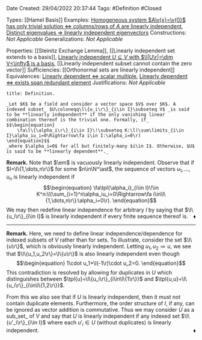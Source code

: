<br />
<br />

Date Created: 29/04/2022 20:37:44
Tags: #Definition #Closed

Types: [[Hamel Basis]]
Examples: [Homogeneous system $A\v{x}=\v{0}$ has only trivial solution $\Leftrightarrow$ columns/rows of $A$ are linearly independent](Homogeneous%20linear%20system%20only%20trivial%20solution%20iff%20columns%20slash%20rows%20of%20coefficient%20matrix%20are%20linearly%20independent.md), [Distinct eigenvalues $\Rightarrow$ linearly independent eigenvectors](Distinct%20eigenvalues%20implies%20linearly%20independent%20eigenvectors.md)
Constructions: _Not Applicable_
Generalizations: _Not Applicable_

Properties: [[Steinitz Exchange Lemma]], [[Linearly independent set extends to a basis]], [Linearly independent $U\subseteq V$ with $\l|U\r|=\dim V<\infty$ is a basis](Linearly%20independent%20set%20with%20same%20cardinality%20as%20dimension%20(finite)%20is%20a%20basis.md), [[Linearly independent subset cannot contain the zero vector]]
Sufficiencies: [[Orthonormal sets are linearly independent]]
Equivalences: [Linearly dependent $\Leftrightarrow$ scalar multiple](Linearly%20dependent%20iff%20scalar%20multiple.md), [Linearly dependent $\Leftrightarrow$ exists span redundant element](Linearly%20dependent%20iff%20exists%20span%20redundant%20element.md)
Justifications: _Not Applicable_

``` ad-Definition
title: Definition.

_Let $K$ be a field and consider a vector space $V$ over $K$. A indexed subset_ $U\coloneqq\l\{u_i\r\}_{i\in I}\subseteq V$ _is said to be **linearly independent** if the only vanishing linear combination thereof is the trivial one. Formally, if_
$$\begin{equation}
    \fa\l\{\alpha_i\r\}_{i\in I}\!\subseteq K:\l(\sum\limits_{i\in I}\alpha_iu_i=0\Rightarrow\fa i\in I:\alpha_i=0\r)
\end{equation}$$
_where $\alpha_i=0$ for all but finitely-many $i\in I$. Otherwise, $U$ is said to be **linearly dependent**._

```

**Remark.** Note that $\em$ is vacuously linearly independent. Observe that if $I=\l\{1,\dots,n\r\}$ for some $n\in\N^\ast$, the sequence of vectors $u_1,\dots,u_n$ is linearly independent if
$$\begin{equation}
    \fa\tpl{\alpha_i}_{i\in I}\!\in K^n:\l(\sum_{i=1}^n\alpha_iu_i=0\Rightarrow\fa i\in\l\{1,\dots,n\r\}:\alpha_i=0\r).
\end{equation}$$
We may then redefine linear independence for arbitrary $I$ by saying that $\l\{u_i\r\}_{i\in I}$ is linearly independent if every finite sequence thereof is.<span style="float:right;">$\blacklozenge$</span>

---

**Remark.** Here, we need to define linear independence/dependence for indexed subsets of $V$ rather than for sets. To illustrate, consider the set $\l\{u\r\}$, which is obviously linearly independent. Letting $u_1,u_2\coloneqq u$, we see that $\l\{u_1,u_2\r\}=\l\{u\r\}$ is also linearly independent even though
$$\begin{equation}
    1\cdot u_1+\l(-1\r)\cdot u_2=0.
\end{equation}$$
This contradiction is resolved by allowing for duplicates in $U$ which distinguishes between $\tpl{u}=\l\{u_i\r\}_{i\in\l\{1\r\}}$ and $\tpl{u,u}=\l\{u_i\r\}_{i\in\l\{1,2\r\}}$.

From this we also see that if $U$ is linearly independent, then it must not contain duplicate elements. Furthermore, the order structure of $I$, if any, can be ignored as vector addition is commutative. Thus we may consider $U$ as a sub_set_ of $V$ and say that $U$ is linearly independent if any indexed set $\l\{u'_i\r\}_{i\in I}$ where each $u'_i\in U$ (without duplicates) is linearly independent.<span style="float:right;">$\blacklozenge$</span>
